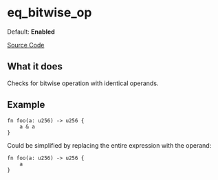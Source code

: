 # eq_bitwise_op

Default: **Enabled**

[Source Code](https://github.com/software-mansion/cairo-lint/tree/main/src/lints/eq_op.rs#L181)

## What it does

Checks for bitwise operation with identical operands.

## Example

```cairo
fn foo(a: u256) -> u256 {
    a & a
}
```

Could be simplified by replacing the entire expression with the operand:

```cairo
fn foo(a: u256) -> u256 {
    a
}
```
